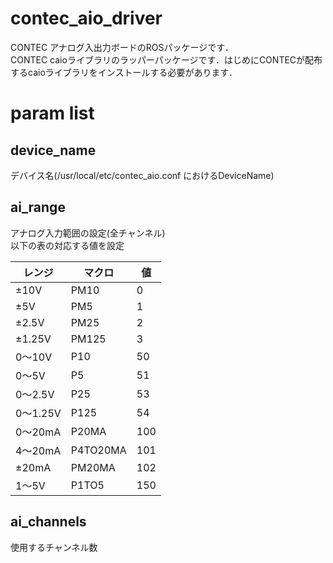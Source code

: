 # contec_aio_driver

CONTEC アナログ入出力ボードのROSパッケージです．  
CONTEC caioライブラリのラッパーパッケージです．はじめにCONTECが配布するcaioライブラリをインストールする必要があります．

# param list

## device_name
デバイス名(/usr/local/etc/contec_aio.conf におけるDeviceName)

## ai_range
アナログ入力範囲の設定(全チャンネル)  
以下の表の対応する値を設定  

| レンジ   | マクロ   | 値  |
|----------|----------|-----|
| ±10V     | PM10     | 0   |
| ±5V      | PM5      | 1   |
| ±2.5V    | PM25     | 2   |
| ±1.25V   | PM125    | 3   |
| 0～10V   | P10      | 50  |
| 0～5V    | P5       | 51  |
| 0～2.5V  | P25      | 53  |
| 0～1.25V | P125     | 54  |
| 0～20mA  | P20MA    | 100 |
| 4～20mA  | P4TO20MA | 101 |
| ±20mA    | PM20MA   | 102 |
| 1～5V    | P1TO5    | 150 |


## ai_channels
使用するチャンネル数